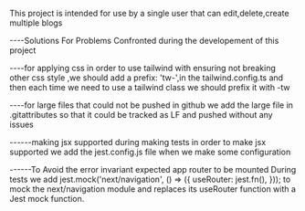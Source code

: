 This project is intended for use by a single user that can edit,delete,create multiple blogs

----Solutions For Problems Confronted during the developement of this project

----for applying css
in order to use tailwind with ensuring not breaking other css style ,we should add a prefix: 'tw-',in the tailwind.config.ts and then each time we need to use a tailwind class we should prefix it with -tw

----for large files that could not be pushed in github 
we add the large file in .gitattributes so that it could be tracked as LF and pushed without any issues

------making jsx supported during making tests 
in order to make jsx supported we add the jest.config.js file when we make some configuration

------To Avoid the error invariant expected app router to be mounted During tests
we add 
jest.mock('next/navigation', () => ({
  useRouter: jest.fn(),
}));
to mock the next/navigation module and replaces its useRouter function with a Jest mock function.

